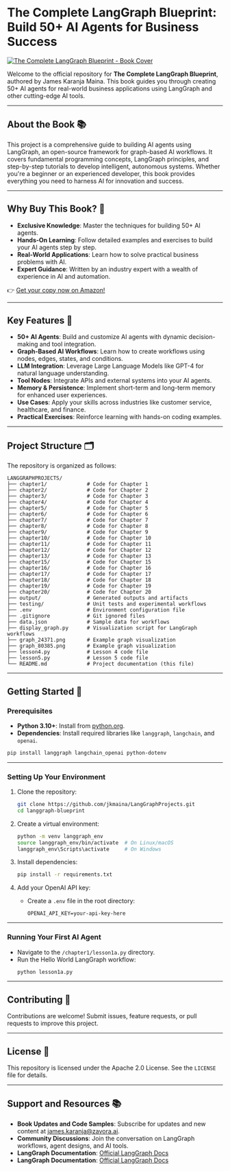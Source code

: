 # The Complete LangGraph Blueprint: Build 50+ AI Agents for Business Success

[![The Complete LangGraph Blueprint - Book Cover](https://m.media-amazon.com/images/I/81DpVdSAclL._SY466_.jpg)](https://www.amazon.com/Complete-LangGraph-Blueprint-Business-Success-ebook/dp/B0DP69QV7K)

Welcome to the official repository for **The Complete LangGraph Blueprint**, authored by James Karanja Maina. This book guides you through creating 50+ AI agents for real-world business applications using LangGraph and other cutting-edge AI tools.

---

## About the Book 📚

This project is a comprehensive guide to building AI agents using LangGraph, an open-source framework for graph-based AI workflows. It covers fundamental programming concepts, LangGraph principles, and step-by-step tutorials to develop intelligent, autonomous systems. Whether you're a beginner or an experienced developer, this book provides everything you need to harness AI for innovation and success.

---

## Why Buy This Book? 🎯

- **Exclusive Knowledge**: Master the techniques for building 50+ AI agents.
- **Hands-On Learning**: Follow detailed examples and exercises to build your AI agents step by step.
- **Real-World Applications**: Learn how to solve practical business problems with AI.
- **Expert Guidance**: Written by an industry expert with a wealth of experience in AI and automation.

👉 [Get your copy now on Amazon!](https://www.amazon.com/Complete-LangGraph-Blueprint-Business-Success-ebook/dp/B0DP69QV7K)

---

## Key Features 🚀

- **50+ AI Agents**: Build and customize AI agents with dynamic decision-making and tool integration.
- **Graph-Based AI Workflows**: Learn how to create workflows using nodes, edges, states, and conditions.
- **LLM Integration**: Leverage Large Language Models like GPT-4 for natural language understanding.
- **Tool Nodes**: Integrate APIs and external systems into your AI agents.
- **Memory & Persistence**: Implement short-term and long-term memory for enhanced user experiences.
- **Use Cases**: Apply your skills across industries like customer service, healthcare, and finance.
- **Practical Exercises**: Reinforce learning with hands-on coding examples.

---

## Project Structure 🗂

The repository is organized as follows:

```
LANGGRAPHPROJECTS/
├── chapter1/             # Code for Chapter 1
├── chapter2/             # Code for Chapter 2
├── chapter3/             # Code for Chapter 3
├── chapter4/             # Code for Chapter 4
├── chapter5/             # Code for Chapter 5
├── chapter6/             # Code for Chapter 6
├── chapter7/             # Code for Chapter 7
├── chapter8/             # Code for Chapter 8
├── chapter9/             # Code for Chapter 9
├── chapter10/            # Code for Chapter 10
├── chapter11/            # Code for Chapter 11
├── chapter12/            # Code for Chapter 12
├── chapter13/            # Code for Chapter 13
├── chapter15/            # Code for Chapter 15
├── chapter16/            # Code for Chapter 16
├── chapter17/            # Code for Chapter 17
├── chapter18/            # Code for Chapter 18
├── chapter19/            # Code for Chapter 19
├── chapter20/            # Code for Chapter 20
├── output/               # Generated outputs and artifacts
├── testing/              # Unit tests and experimental workflows
├── .env                  # Environment configuration file
├── .gitignore            # Git ignored files
├── data.json             # Sample data for workflows
├── display_graph.py      # Visualization script for LangGraph workflows
├── graph_24371.png       # Example graph visualization
├── graph_80385.png       # Example graph visualization
├── lesson4.py            # Lesson 4 code file
├── lesson5.py            # Lesson 5 code file
└── README.md             # Project documentation (this file)
```

---

## Getting Started 🚦

### Prerequisites

- **Python 3.10+**: Install from [python.org](https://www.python.org/downloads/).
- **Dependencies**: Install required libraries like `langgraph`, `langchain`, and `openai`.

```bash
pip install langgraph langchain_openai python-dotenv
```

---

### Setting Up Your Environment

1. Clone the repository:
   ```bash
   git clone https://github.com/jkmaina/LangGraphProjects.git
   cd langgraph-blueprint
   ```

2. Create a virtual environment:
   ```bash
   python -m venv langgraph_env
   source langgraph_env/bin/activate  # On Linux/macOS
   langgraph_env\Scripts\activate     # On Windows
   ```

3. Install dependencies:
   ```bash
   pip install -r requirements.txt
   ```

4. Add your OpenAI API key:
   - Create a `.env` file in the root directory:
     ```
     OPENAI_API_KEY=your-api-key-here
     ```

---

### Running Your First AI Agent

- Navigate to the `/chapter1/lesson1a.py` directory.
- Run the Hello World LangGraph workflow:
   ```bash
   python lesson1a.py
   ```

---

## Contributing 🤝

Contributions are welcome! Submit issues, feature requests, or pull requests to improve this project.

---

## License 📝

This repository is licensed under the Apache 2.0 License. See the `LICENSE` file for details.

---

## Support and Resources 📚

- **Book Updates and Code Samples**: Subscribe for updates and new content at [james.karanja@zavora.ai](mailto:james.karanja@zavora.ai).
- **Community Discussions**: Join the conversation on LangGraph workflows, agent designs, and AI tools.
- **LangGraph Documentation**: [Official LangGraph Docs](https://langgraph.docs.example)
- **LangGraph Documentation**: [Official LangGraph Docs](https://langgraph.docs.example)



